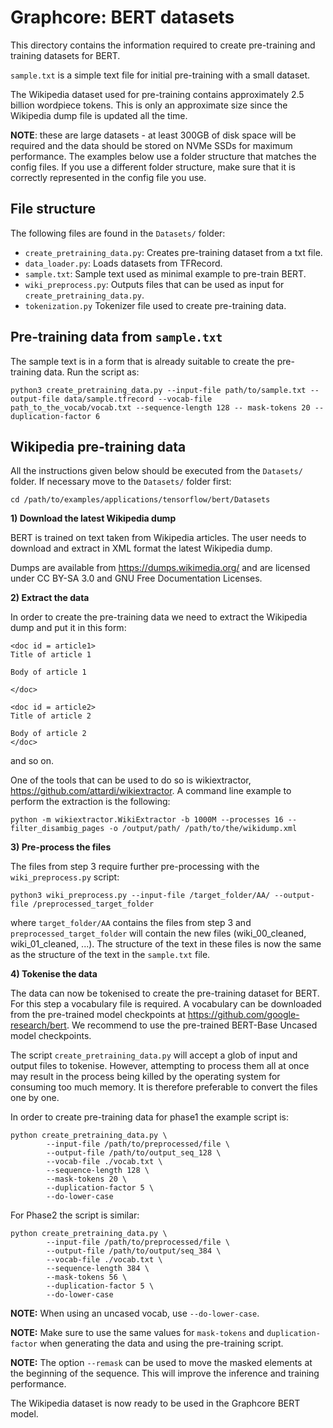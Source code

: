 # Graphcore: BERT datasets

This directory contains the information required to create pre-training and training datasets for BERT.

`sample.txt` is a simple text file for initial pre-training with a small dataset.

The Wikipedia dataset used for pre-training contains approximately 2.5 billion wordpiece tokens. This is only an approximate size since the Wikipedia dump file is updated all the time.

**NOTE**: these are large datasets - at least 300GB of disk space will be required and the data should be stored on NVMe SSDs for maximum performance. The examples below use a folder structure that matches the config files. If you use a different folder structure, make sure that it is correctly represented in the config file you use.

## File structure

The following files are found in the `Datasets/` folder:

* `create_pretraining_data.py`: Creates pre-training dataset from a txt file.
* `data_loader.py`: Loads datasets from TFRecord.
* `sample.txt`:  Sample text used as minimal example to pre-train BERT.
* `wiki_preprocess.py`: Outputs files that can be used as input for  `create_pretraining_data.py`.
* `tokenization.py` Tokenizer file used to create pre-training data.


## Pre-training data from `sample.txt`

The sample text is in a form that is already suitable to create the pre-training data. Run the script as:

`python3 create_pretraining_data.py --input-file path/to/sample.txt --output-file data/sample.tfrecord --vocab-file path_to_the_vocab/vocab.txt --sequence-length 128 -- mask-tokens 20 --duplication-factor 6`

## Wikipedia pre-training data

All the instructions given below should be executed from the `Datasets/` folder. If necessary move to the  `Datasets/` folder first:

```shell
cd /path/to/examples/applications/tensorflow/bert/Datasets
```

**1) Download the latest Wikipedia dump**

BERT is trained on text taken from Wikipedia articles.
The user needs to download and extract in XML format the latest Wikipedia dump.

Dumps are available from https://dumps.wikimedia.org/ and are licensed under CC BY-SA 3.0 and GNU Free Documentation Licenses.

**2) Extract the data**

In order to create the pre-training data we need to extract the Wikipedia dump and put it in this form:

```
<doc id = article1>
Title of article 1

Body of article 1

</doc>

<doc id = article2>
Title of article 2

Body of article 2
</doc>
```

and so on.

One of the tools that can be used to do so is wikiextractor, https://github.com/attardi/wikiextractor.
A command line example to perform the extraction is the following:

```shell
python -m wikiextractor.WikiExtractor -b 1000M --processes 16 --filter_disambig_pages -o /output/path/ /path/to/the/wikidump.xml
```

**3) Pre-process the files**

The files from step 3 require further pre-processing with the `wiki_preprocess.py` script:

`python3 wiki_preprocess.py --input-file /target_folder/AA/ --output-file /preprocessed_target_folder`

where `target_folder/AA` contains the files from step 3 and `preprocessed_target_folder` will contain the new files (wiki_00_cleaned, wiki_01_cleaned, ...). The structure of the text in these files is now the same as the structure of the text in the `sample.txt` file.

**4) Tokenise the data**

The data can now be tokenised to create the pre-training dataset for BERT. For this step a vocabulary file is required. A vocabulary can be downloaded from the pre-trained model checkpoints at https://github.com/google-research/bert. We recommend to use the pre-trained BERT-Base Uncased model checkpoints.

The script `create_pretraining_data.py` will accept a glob of input and output files to tokenise. However, attempting to process them all at once may result in the process being killed by the operating system for consuming too much memory. It is therefore preferable to convert the files one by one.

In order to create pre-training data for phase1 the example script is:

```shell
python create_pretraining_data.py \
        --input-file /path/to/preprocessed/file \
        --output-file /path/to/output_seq_128 \
        --vocab-file ./vocab.txt \
        --sequence-length 128 \
        --mask-tokens 20 \
        --duplication-factor 5 \
        --do-lower-case
```

For Phase2 the script is similar:

```shell
python create_pretraining_data.py \
        --input-file /path/to/preprocessed/file \
        --output-file /path/to/output/seq_384 \
        --vocab-file ./vocab.txt \
        --sequence-length 384 \
        --mask-tokens 56 \
        --duplication-factor 5 \
        --do-lower-case
```


**NOTE:** When using an uncased vocab, use `--do-lower-case`.

**NOTE:** Make sure to use the same values for `mask-tokens` and `duplication-factor` when generating the data and using the pre-training script.

**NOTE:** The option `--remask` can be used to move the masked elements at the beginning of the sequence. This will improve the inference and training performance.

The Wikipedia dataset is now ready to be used in the Graphcore BERT model.
